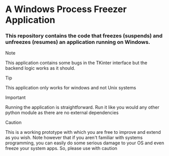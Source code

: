 # A Windows Process Freezer Application

### This repository contains the code that freezes (suspends) and unfreezes (resumes) an application running on Windows.

> [!NOTE]
> This application contains some bugs in the TKinter interface but the backend logic works as it should.

> [!TIP]
> This application only works for windows and not Unix systems

> [!IMPORTANT]
> Running the application is straightforward. Run it like you would any other python module as there are no external dependencies

> [!CAUTION]
> This is a working prototype with which you are free to improve and extend as you wish. Note however that if you aren't familiar with systems programming, you can easily do some serious damage to your OS and even freeze your system apps. So, please use with caution
